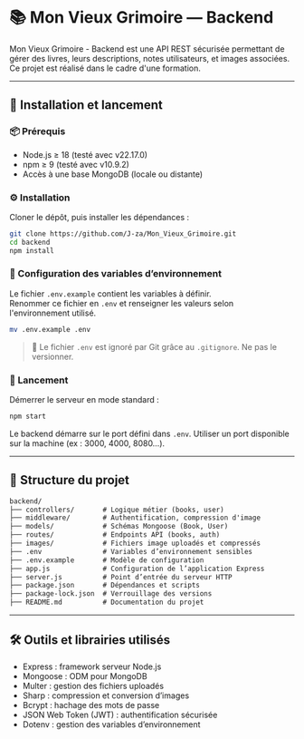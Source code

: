 # 📚 Mon Vieux Grimoire — Backend

Mon Vieux Grimoire - Backend est une API REST sécurisée permettant de gérer des livres, leurs descriptions, notes utilisateurs, et images associées. Ce projet est réalisé dans le cadre d'une formation.

---

## 🚀 Installation et lancement

### 📦 Prérequis

- Node.js ≥ 18 (testé avec v22.17.0)
- npm ≥ 9 (testé avec v10.9.2)
- Accès à une base MongoDB (locale ou distante)

### ⚙️ Installation

Cloner le dépôt, puis installer les dépendances :

```bash
git clone https://github.com/J-za/Mon_Vieux_Grimoire.git
cd backend
npm install
```

### 🔐 Configuration des variables d’environnement

Le fichier `.env.example` contient les variables à définir.  
Renommer ce fichier en `.env` et renseigner les valeurs selon l'environnement utilisé.

```bash
mv .env.example .env
```

> 🧠 Le fichier `.env` est ignoré par Git grâce au `.gitignore`. Ne pas le versionner.

### 🚀 Lancement

Démerrer le serveur en mode standard :

```bash
npm start
```

Le backend démarre sur le port défini dans `.env`.
Utiliser un port disponible sur la machine (ex : 3000, 4000, 8080…).

---

## 🧱 Structure du projet

```txt
backend/
├── controllers/       # Logique métier (books, user)
├── middleware/        # Authentification, compression d'image
├── models/            # Schémas Mongoose (Book, User)
├── routes/            # Endpoints API (books, auth)
├── images/            # Fichiers image uploadés et compressés
├── .env               # Variables d’environnement sensibles
├── .env.example       # Modèle de configuration
├── app.js             # Configuration de l’application Express
├── server.js          # Point d’entrée du serveur HTTP
├── package.json       # Dépendances et scripts
├── package-lock.json  # Verrouillage des versions
├── README.md          # Documentation du projet
```

---

## 🛠️ Outils et librairies utilisés

- Express : framework serveur Node.js
- Mongoose : ODM pour MongoDB
- Multer : gestion des fichiers uploadés
- Sharp : compression et conversion d’images
- Bcrypt : hachage des mots de passe
- JSON Web Token (JWT) : authentification sécurisée
- Dotenv : gestion des variables d’environnement
